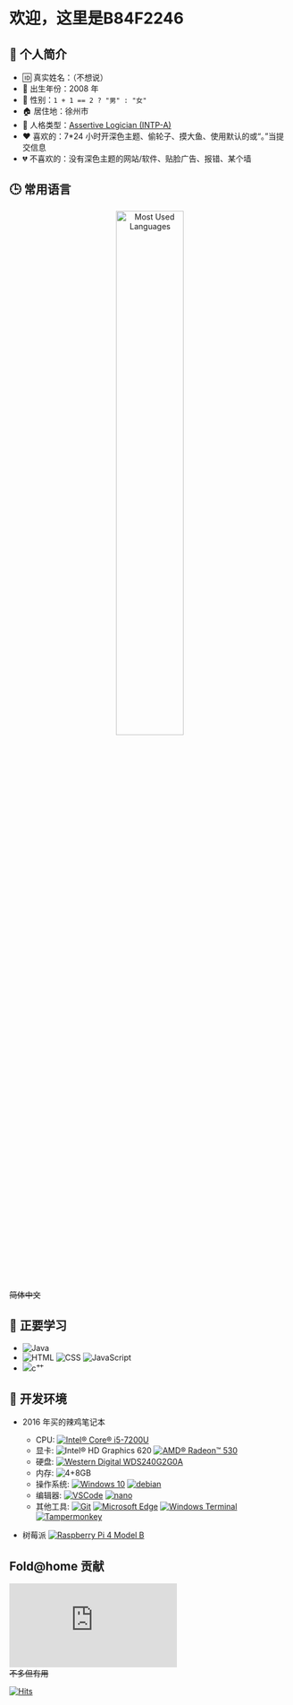 # 欢迎，这里是B84F2246

## 👋 个人简介

- 🆔 真实姓名：（不想说）
- 🍼 出生年份：2008 年
- 🚻 性别：`1 + 1 == 2 ? "男" : "女"`
- 🏠 居住地：徐州市
- 🕺 人格类型：[Assertive Logician (INTP-A)](https://www.16personalities.com/profiles/a61cb68683741)
- ❤️ 喜欢的：7\*24 小时开深色主题、偷轮子、摸大鱼、使用默认的或“。”当提交信息
- 💔 不喜欢的：没有深色主题的网站/软件、贴脸广告、报错、某个墙

## 🕒 常用语言

<div align="center">
  <a href="https://github.com/1ctrl-cv"><img alt="Most Used Languages" width=49% src="https://github-readme-stats.vercel.app/api/top-langs/?username=1ctrl-cv&theme=default&layout=compact" /></a>
</div>

~~简体中文~~

## 🌱 正要学习

- ![Java](https://img.shields.io/badge/Java-blue?style=flat-square&logo=Java&logoColor=white)
- ![HTML](https://img.shields.io/badge/HTML-red?style=flat-square&logo=html5&logoColor=white) ![CSS](https://img.shields.io/badge/CSS-blue?style=flat-square&logo=css3&logoColor=white) ![JavaScript](https://img.shields.io/badge/JavaScript-yellow?style=flat-square&logo=JavaScript&logoColor=white)
- ![c⺿](https://img.shields.io/badge/c%E8%89%B9-purple?style=flat-square&logo=cplusplus&logoColor=white)

## 🔧 开发环境

- 2016 年买的辣鸡笔记本

  - CPU: [![Intel® Core® i5-7200U](https://img.shields.io/badge/i5-7200U-blue?style=flat-square&logo=intel&logoColor=white)](https://www.intel.cn/content/www/cn/zh/products/sku/95443/intel-core-i57200u-processor-3m-cache-up-to-3-10-ghz/specifications.html)
  - 显卡: ![Intel® HD Graphics 620](https://img.shields.io/badge/HD_Graphics_620-blue?style=flat-square&logo=intel&logoColor=white) [![AMD® Radeon™ 530](https://img.shields.io/badge/Radeon_530-black?style=flat-square&logo=AMD&logoColor=white)](https://www.amd.com/zh-cn/support/downloads/drivers.html/graphics/radeon-600-500-400/radeon-500-series/radeon-530.html)
  - 硬盘: [![Western Digital WDS240G2G0A](https://img.shields.io/badge/WDS240G2G0A-blackgreen?style=flat-square&logo=Western%20Digital&logoColor=white)](https://www.westerndigital.com/zh-cn/products/internal-drives/wd-green-sata-2-5-ssd?sku=WDS120G2G0A)
  - 内存: ![4+8GB](https://img.shields.io/badge/4_+_8GB-green?style=flat-square&logoColor=white)
  - 操作系统: [![Windows 10](https://img.shields.io/badge/Windows_10-0078D6?style=flat-square&logo=windows&logoColor=white)](https://www.microsoft.com/zh-cn/software-download/windows10) [![debian](https://img.shields.io/badge/debian-darkred?style=flat-square&logo=debian&logoColor=white)](https://debian.org/)
  - 编辑器: [![VSCode](https://img.shields.io/badge/Visual_Studio_Code-007ACC?style=flat-square&logo=visual-studio-code&logoColor=white)](https://code.visualstudio.com/download) [![nano](https://img.shields.io/badge/nano-darkblue?style=flat-square&logo=nano&logoColor=white)](https://www.nano-editor.org/)
  - 其他工具: [![Git](https://img.shields.io/badge/Git-F05032?style=flat-square&logo=git&logoColor=white)](https://git-scm.com/) [![Microsoft Edge](https://img.shields.io/badge/-Microsoft%20Edge-0078D6?style=flat-square&logo=microsoftedge&logoColor=white)](https://www.microsoft.com/zh-cn/edge) [![Windows Terminal](https://img.shields.io/badge/Windows_Terminal-black?style=flat-square&logo=windowsterminal&logoColor=white)](https://learn.microsoft.com/zh-cn/windows/terminal/install) [![Tampermonkey](https://img.shields.io/badge/Tampermonkey-black?style=flat-square&logo=tampermonkey&logoColor=white)](https://www.tampermonkey.net/)
- 树莓派 [![Raspberry Pi 4 Model B](https://img.shields.io/badge/4_Model_B-darkred?style=flat-square&logo=raspberrypi&logoColor=white&labelColor=darkgreen)](https://www.raspberrypi.com/products/raspberry-pi-4-model-b/)

## Fold@home 贡献

[![Fold@home](https://fah.manho.org/sign.php?username=b84f2246&team=3213)](https://stats.foldingathome.org/donor/name/b84f2246)  
~~不多但有用~~

[![Hits](https://hits.sh/github.com/1ctrl-cv.svg?style=flat-square)](https://github.com/1ctrl-cv)
